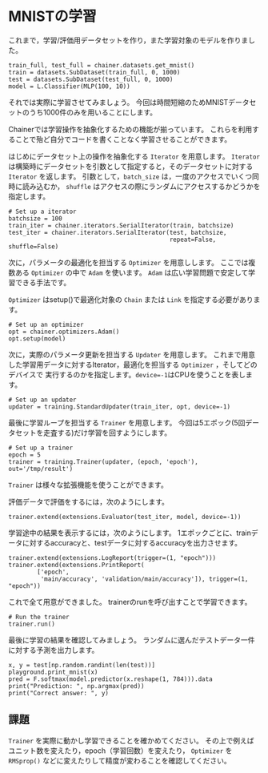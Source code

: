 # MNISTの学習

これまで，学習/評価用データセットを作り，また学習対象のモデルを作りました。

```
train_full, test_full = chainer.datasets.get_mnist()
train = datasets.SubDataset(train_full, 0, 1000)
test = datasets.SubDataset(test_full, 0, 1000)
model = L.Classifier(MLP(100, 10))
```

それでは実際に学習させてみましょう。
今回は時間短縮のためMNISTデータセットのうち1000件のみを用いることにします。

Chainerでは学習操作を抽象化するための機能が揃っています。
これらを利用することで殆ど自分でコードを書くことなく学習させることができます。

はじめにデータセット上の操作を抽象化する `Iterator` を用意します。
`Iterator` は構築時にデータセットを引数として指定すると，そのデータセットに対する `Iterator` を返します。
引数として，`batch_size` は，一度のアクセスでいくつ同時に読み込むか， `shuffle` はアクセスの際にランダムにアクセスするかどうかを指定します。

```
# Set up a iterator
batchsize = 100
train_iter = chainer.iterators.SerialIterator(train, batchsize)
test_iter = chainer.iterators.SerialIterator(test, batchsize,
                                             repeat=False, shuffle=False)
```

次に，パラメータの最適化を担当する `Optimizer` を用意しします。
ここでは複数ある `Optimizer` の中で `Adam` を使います。
`Adam` は広い学習問題で安定して学習できる手法です。

`Optimizer` はsetup()で最適化対象の `Chain` または `Link` を指定する必要があります。

```                                
# Set up an optimizer
opt = chainer.optimizers.Adam()
opt.setup(model)
```

次に，実際のパラメータ更新を担当する `Updater` を用意します。
これまで用意した学習用データに対するIterator，最適化を担当する `Optimizer` ，そしてどのデバイスで
実行するのかを指定します。`device=-1`はCPUを使うことを表します。

```
# Set up an updater
updater = training.StandardUpdater(train_iter, opt, device=-1)
```

最後に学習ループを担当する `Trainer` を用意します。
今回は5エポック(5回データセットを走査する)だけ学習を回すようにします。

```
# Set up a trainer
epoch = 5
trainer = training.Trainer(updater, (epoch, 'epoch'), out='/tmp/result')
```

`Trainer` は様々な拡張機能を使うことができます。

評価データで評価をするには，次のようにします。

```
trainer.extend(extensions.Evaluator(test_iter, model, device=-1))
```

学習途中の結果を表示するには，次のようにします。
1エポックごとに、trainデータに対するaccuracyと、testデータに対するaccuracyを出力させます。

```
trainer.extend(extensions.LogReport(trigger=(1, "epoch")))
trainer.extend(extensions.PrintReport(
        ['epoch', 
         'main/accuracy', 'validation/main/accuracy']), trigger=(1, "epoch"))
```

これで全て用意ができました。
trainerのrunを呼び出すことで学習できます。

```
# Run the trainer
trainer.run()
```

最後に学習の結果を確認してみましょう。
ランダムに選んだテストデータ一件に対する予測を出力します。

```
x, y = test[np.random.randint(len(test))]
playground.print_mnist(x)
pred = F.softmax(model.predictor(x.reshape(1, 784))).data
print("Prediction: ", np.argmax(pred))
print("Correct answer: ", y)
```


## 課題

`Trainer` を実際に動かし学習できることを確かめてください。
その上で例えばユニット数を変えたり，epoch（学習回数）を変えたり， `Optimizer` を `RMSprop()` などに変えたりして精度が変わることを確認してください。
